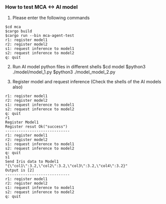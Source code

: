 ### How to test MCA <-> AI model
1. Please enter the following commands 
```
$cd mca
$cargo build
$cargo run --bin mca-agent-test
r1: register model1
r2: register model2
s1: request inference to model1
s2: request inference to model2
q: quit
```
2. Run AI model python files in different shells
$cd model
$python3 ./model/model_1.py
$python3 ./model_model_2.py

3. Register model and request inference (Check the shells of the AI models also)
```
r1: register model1
r2: register model2
s1: request inference to model1
s2: request inference to model2
q: quit
r1
Register Model1 
Register resut Ok("success")
-----------------------------
r1: register model1
r2: register model2
s1: request inference to model1
s2: request inference to model2
q: quit
s1
Send Iris data to Model1
"{\"col1\":3.2,\"col2\":3.2,\"col3\":3.2,\"col4\":3.2}"
Output is [2]
-----------------------------
r1: register model1
r2: register model2
s1: request inference to model1
s2: request inference to model2
q: quit
```






  